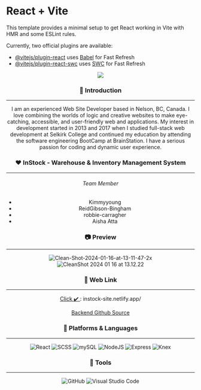 # React + Vite

This template provides a minimal setup to get React working in Vite with HMR and some ESLint rules.

Currently, two official plugins are available:

- [@vitejs/plugin-react](https://github.com/vitejs/vite-plugin-react/blob/main/packages/plugin-react/README.md) uses [Babel](https://babeljs.io/) for Fast Refresh
- [@vitejs/plugin-react-swc](https://github.com/vitejs/vite-plugin-react-swc) uses [SWC](https://swc.rs/) for Fast Refresh



<div align=center>

<img src="https://capsule-render.vercel.app/api?type=cylinder&color=auto&text=Hello%20World!&fontAlignY=45&fontSize=40&height=120&animation=blinking&desc=My%20name%20is%20Robbie%20:)&descAlignY=70" />

<h3> 👋 Introduction </h3>
<hr/>
  <p>I am an experienced Web Site Developer based in Nelson, BC, Canada. I love combining the worlds of logic and creative websites to make eye-catching, accessible, and user-friendly web and applications. My interest in development started in 2013 and 2017 when I studied full-stack web development at Selkirk College and continued my education by attending the software engineering BootCamp at BrainStation. I have a serious passion for coding and dynamic user experience. </p>


  <h3> ❤️ InStock - Warehouse & Inventory Management System </h3>
  <hr/>

 
  <h6>Team Member</h6>
  <ul>
    <li>Kimmyyoung</li>
    <li>ReidGibson-Bingham</li>
    <li>robbie-carragher</li>
    <li>Aisha Atta</li>
  </ul>
 
  
  
  
<h3> 📷 Preview </h3>
<hr/>

<img src="https://i.ibb.co/Gcb29HP/Clean-Shot-2024-01-16-at-13-11-47-2x.png" alt="Clean-Shot-2024-01-16-at-13-11-47-2x" border="0"></a><br />
<img src="https://s13.gifyu.com/images/S0cYn.gif" alt="CleanShot 2024 01 16 at 13.12.22" border="0" />

<h3> 🔗 Web Link </h3>
<hr/>
  <a href="https://instock-site.netlify.app/"><p>Click ✔️ </a> : instock-site.netlify.app/</p>

  <a href="https://github.com/Kimmyyoung/inStock-server">
    Backend Github Source
  </a>

<h3> 📝 Platforms & Languages  </h3>
<hr/>


![React](https://img.shields.io/badge/React-61DAFB.svg?&style=for-the-badge&logo=React&logoColor=white)
![SCSS](https://img.shields.io/badge/SCSS-CC6699.svg?&style=for-the-badge&logo=SASS&logoColor=white)
![mySQL](https://img.shields.io/badge/MySQL-4479A1.svg?&style=for-the-badge&logo=MySQL&logoColor=white)
![NodeJS](https://img.shields.io/badge/Nodejs-339933.svg?&style=for-the-badge&logo=node&logoColor=white)
![Express](https://img.shields.io/badge/Express-000000.svg?&style=for-the-badge&logo=express&logoColor=white)
![Knex](https://img.shields.io/badge/Knex-D26B38.svg?&style=for-the-badge&logo=Knex&logoColor=white)




<h3> 🔨 Tools </h3>
<hr/>


![GitHub](https://img.shields.io/badge/GitHub-181717.svg?&style=for-the-badge&logo=GitHub&logoColor=white)
![Visual Studio Code](https://img.shields.io/badge/VisualStudioCode-007ACC.svg?&style=for-the-badge&logo=GitHub&logoColor=white)

</div>
